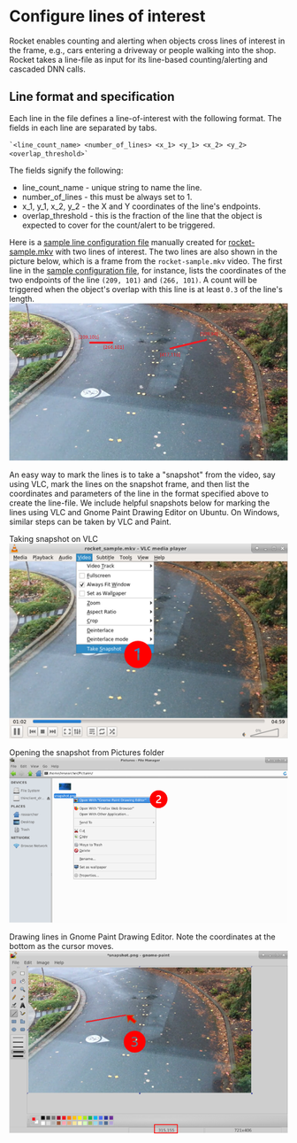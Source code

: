 # Configure lines of interest

Rocket enables counting and alerting when objects cross lines of interest in the frame, e.g., cars entering a driveway or people walking into the shop. Rocket takes a line-file as input for its line-based counting/alerting and cascaded DNN calls. 

## Line format and specification 

Each line in the file defines a line-of-interest with the following format. The fields in each line are separated by tabs.

	`<line_count_name> <number_of_lines> <x_1> <y_1> <x_2> <y_2> <overlap_threshold>`

The fields signify the following:
* line_count_name - unique string to name the line.
* number_of_lines - this must be always set to 1.
* x_1, y_1, x_2, y_2 - the X and Y coordinates of the line's endpoints.
* overlap_threshold - this is the fraction of the line that the object is expected to cover for the count/alert to be triggered.  

Here is a [sample line configuration file](https://aka.ms/linesample) manually created for [rocket-sample.mkv](https://aka.ms/lva-rocket-videosample) with two lines of interest. The two lines are also shown in the picture below, which is a frame from the `rocket-sample.mkv` video. The first line in the [sample configuration file](https://aka.ms/linesample), for instance, lists the coordinates of the two endpoints of the line `(209, 101)` and `(266, 101)`. A count will be triggered when the object's overlap with this line is at least `0.3` of the line's length.  
<img src="images/_line_sample.png" alt="sampleline" width="700">

An easy way to mark the lines is to take a "snapshot" from the video, say using VLC, mark the lines on the snapshot frame, and then list the coordinates and parameters of the line in the format specified above to create the line-file. We include helpful snapshots below for marking the lines using VLC and Gnome Paint Drawing Editor on Ubuntu. On Windows, similar steps can be taken by VLC and Paint.    

Taking snapshot on VLC  
<img src="images/_line_drawing_1.png" alt="sampleline" width="550">  

Opening the snapshot from Pictures folder  
<img src="images/_line_drawing_2.png" alt="sampleline" width="550">  

Drawing lines in Gnome Paint Drawing Editor. Note the coordinates at the bottom as the cursor moves.  
<img src="images/_line_drawing_3.png" alt="sampleline" width="550">